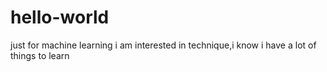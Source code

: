 # hello-world
just for machine learning
i am interested in technique,i know i have a lot of things to learn
